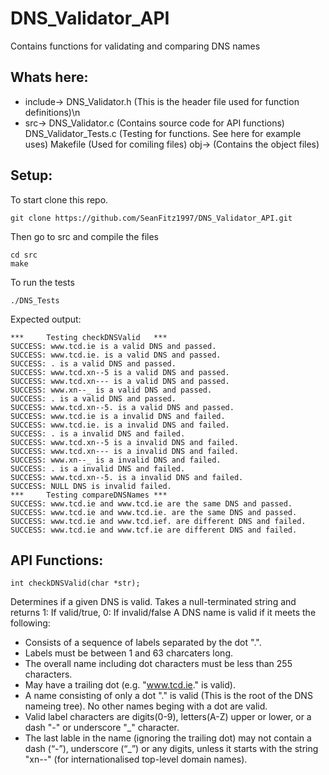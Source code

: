 # DNS_Validator_API
Contains functions for validating and comparing DNS names 

## Whats here:
- include->   DNS_Validator.h (This is the header file used for function definitions)\n
- src->       DNS_Validator.c	(Contains source code for API functions)
              DNS_Validator_Tests.c	(Testing for functions. See here for example uses)
              Makefile  (Used for comiling files)
              obj->   (Contains the object files)
            
## Setup:
To start clone this repo.
```
git clone https://github.com/SeanFitz1997/DNS_Validator_API.git
```
Then go to src and compile the files
```
cd src
make
```
To run the tests
```
./DNS_Tests
```
Expected output:
```
***     Testing checkDNSValid   ***
SUCCESS: www.tcd.ie is a valid DNS and passed.
SUCCESS: www.tcd.ie. is a valid DNS and passed.
SUCCESS: . is a valid DNS and passed.
SUCCESS: www.tcd.xn--5 is a valid DNS and passed.
SUCCESS: www.tcd.xn--- is a valid DNS and passed.
SUCCESS: www.xn--_ is a valid DNS and passed.
SUCCESS: . is a valid DNS and passed.
SUCCESS: www.tcd.xn--5. is a valid DNS and passed.
SUCCESS: www.tcd.ie is a invalid DNS and failed.
SUCCESS: www.tcd.ie. is a invalid DNS and failed.
SUCCESS: . is a invalid DNS and failed.
SUCCESS: www.tcd.xn--5 is a invalid DNS and failed.
SUCCESS: www.tcd.xn--- is a invalid DNS and failed.
SUCCESS: www.xn--_ is a invalid DNS and failed.
SUCCESS: . is a invalid DNS and failed.
SUCCESS: www.tcd.xn--5. is a invalid DNS and failed.
SUCCESS: NULL DNS is invalid failed.
***     Testing compareDNSNames ***
SUCCESS: www.tcd.ie and www.tcd.ie are the same DNS and passed.
SUCCESS: www.tcd.ie and www.tcd.ie. are the same DNS and passed.
SUCCESS: www.tcd.ie and www.tcd.ief. are different DNS and failed.
SUCCESS: www.tcd.ie and www.tcf.ie are different DNS and failed.
```
## API Functions:
```
int checkDNSValid(char *str);
```
Determines if a given DNS is valid. Takes a null-terminated string and returns 
1: If valid/true, 
0: If invalid/false 
A DNS name is valid if it meets the following:
- Consists of a sequence of labels separated by the dot ".".
- Labels must be between 1 and 63 charcaters long.
- The overall name including dot characters must be less than 255 characters.
- May have a trailing dot (e.g. "www.tcd.ie." is valid).
- A name consisting of only a dot "." is valid (This is the root of the DNS nameing tree).
  No other names beging with a dot are valid.
- Valid label characters are digits(0-9), letters(A-Z) upper or lower, or a dash "-" or underscore "_" character.
- The last lable in the name (ignoring the trailing dot) may not contain a dash (“-”), underscore (“_”) or any digits, 
  unless it starts with the string "xn--" (for internationalised top-level domain names).
